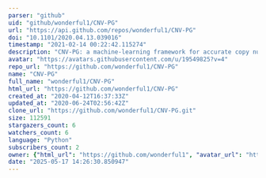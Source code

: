 ```yaml
---
parser: "github"
uid: "github/wonderful1/CNV-PG"
url: "https://api.github.com/repos/wonderful1/CNV-PG"
doi: "10.1101/2020.04.13.039016"
timestamp: "2021-02-14 00:22:42.115274"
description: "CNV-PG: a machine-learning framework for accurate copy number variation predicting and genotyping"
avatar: "https://avatars.githubusercontent.com/u/19549825?v=4"
repo_url: "https://github.com/wonderful1/CNV-PG"
name: "CNV-PG"
full_name: "wonderful1/CNV-PG"
html_url: "https://github.com/wonderful1/CNV-PG"
created_at: "2020-04-12T16:37:33Z"
updated_at: "2020-06-24T02:56:42Z"
clone_url: "https://github.com/wonderful1/CNV-PG.git"
size: 112591
stargazers_count: 6
watchers_count: 6
language: "Python"
subscribers_count: 2
owner: {"html_url": "https://github.com/wonderful1", "avatar_url": "https://avatars.githubusercontent.com/u/19549825?v=4", "login": "wonderful1", "type": "User"}
date: "2025-05-17 14:26:30.850947"
---
```

